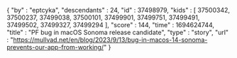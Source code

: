 {
  "by" : "eptcyka",
  "descendants" : 24,
  "id" : 37498979,
  "kids" : [ 37500342, 37500237, 37499038, 37500101, 37499901, 37499751, 37499491, 37499502, 37499327, 37499294 ],
  "score" : 144,
  "time" : 1694624744,
  "title" : "PF bug in macOS Sonoma release candidate",
  "type" : "story",
  "url" : "https://mullvad.net/en/blog/2023/9/13/bug-in-macos-14-sonoma-prevents-our-app-from-working/"
}
